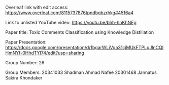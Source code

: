 Overleaf link with edit access: https://www.overleaf.com/8115737876tpndbqbzrhkg#4516a4


Link to unlisted YouTube video: https://youtu.be/bhh-hnKhNEg


Paper title: 
Toxic Comments Classification using Knowledge Distillation

Paper Presentation:
https://docs.google.com/presentation/d/1bgarWLiVoa31cjMUkFTPLgJlnCQIHmNYf-0HhdTYI74/edit?usp=sharing

Group Number: 26

Group Members:
20341033 Shadman Ahmad Nafee
20301468 Jannatus Sakira Khondaker
